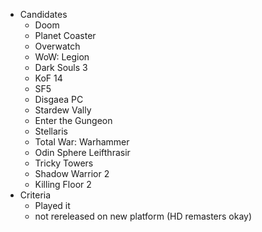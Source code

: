 - Candidates
    - Doom
    - Planet Coaster
    - Overwatch
    - WoW: Legion
    - Dark Souls 3
    - KoF 14
    - SF5
    - Disgaea PC
    - Stardew Vally
    - Enter the Gungeon
    - Stellaris
    - Total War: Warhammer
    - Odin Sphere Leifthrasir
    - Tricky Towers
    - Shadow Warrior 2
    - Killing Floor 2
- Criteria
    - Played it
    - not rereleased on new platform (HD remasters okay)
